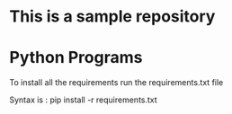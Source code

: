 # This is a sample repository 

# Python Programs

To install all the requirements run the requirements.txt file 

Syntax is : 
    pip install -r requirements.txt
